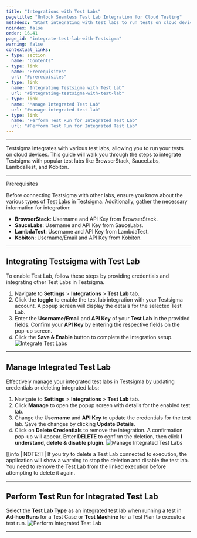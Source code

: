 ```yaml
---
title: "Integrations with Test Labs"
pagetitle: "Unlock Seamless Test Lab Integration for Cloud Testing"
metadesc: "Start integrating with test labs to run tests on cloud devices effortlessly. Explore easy steps and prerequisites for successful integration."
noindex: false
order: 16.41
page_id: "integrate-test-lab-with-Testsigma"
warning: false
contextual_links:
- type: section
  name: "Contents"
- type: link
  name: "Prerequisites"
  url: "#prerequisites"
- type: link
  name: "Integrating Testsigma with Test Lab"
  url: "#integrating-testsigma-with-test-lab"
- type: link
  name: "Manage Integrated Test Lab"
  url: "#manage-integrated-test-lab"
- type: link
  name: "Perform Test Run for Integrated Test Lab"
  url: "#Perform Test Run for Integrated Test Lab"
---
```


---

Testsigma integrates with various test labs, allowing you to run your tests on cloud devices. This guide will walk you through the steps to integrate Testsigma with popular test labs like BrowserStack, SauceLabs, LambdaTest, and Kobiton.

---

<p id="prerequisites">Prerequisites</p>

Before connecting Testsigma with other labs, ensure you know about the various types of [Test Labs](https://testsigma.com/docs/test-management/test-plans/supported-test-lab-types/) in Testsigma. Additionally, gather the necessary information for integration:
- **BrowserStack**: Username and API Key from BrowserStack.
- **SauceLabs**: Username and API Key from SauceLabs.
- **LambdaTest**: Username and API Key from LambdaTest.
- **Kobiton**: Username/Email and API Key from Kobiton.

---

## **Integrating Testsigma with Test Lab**

To enable Test Lab, follow these steps by providing credentials and integrating other Test Labs in Testsigma.

1. Navigate to **Settings** > **Integrations** > **Test Lab** tab.
2. Click the **toggle** to enable the test lab integration with your Testsigma account. A popup screen will display the details for the selected Test Lab.
3. Enter the **Username/Email** and **API Key** of your **Test Lab** in the provided fields. Confirm your **API Key** by entering the respective fields on the pop-up screen.
4. Click the **Save & Enable** button to complete the integration setup. ![Integrate Test Labs](https://s3.amazonaws.com/static-docs.testsigma.com/new_images/projects/applications/integrate_testlab.gif)

---

## **Manage Integrated Test Lab**

Effectively manage your integrated test labs in Testsigma by updating credentials or deleting integrated labs:

1. Navigate to **Settings** > **Integrations** > **Test Lab** tab.
2. Click **Manage** to open the popup screen with details for the enabled test lab.
3. Change the **Username** and **API Key** to update the credentials for the test lab. Save the changes by clicking **Update Details**.
4. Click on **Delete Credentials** to remove the integration. A confirmation pop-up will appear. Enter **DELETE** to confirm the deletion, then click **I understand, delete & disable plugin**. ![Manage Integrated Test Labs](https://s3.amazonaws.com/static-docs.testsigma.com/new_images/projects/applications/manage_testlabs.gif)

[[info | NOTE:]]
| If you try to delete a Test Lab connected to execution, the application will show a warning to stop the deletion and disable the test lab. You need to remove the Test Lab from the linked execution before attempting to delete it again.

---

## **Perform Test Run for Integrated Test Lab**

Select the **Test Lab Type** as an integrated test lab when running a test in **Ad-hoc Runs** for a Test Case or **Test Machine** for a Test Plan to execute a test run. ![Perform Integrated Test Lab](https://s3.amazonaws.com/static-docs.testsigma.com/new_images/projects/applications/perform_integratedtestlab.gif)

---